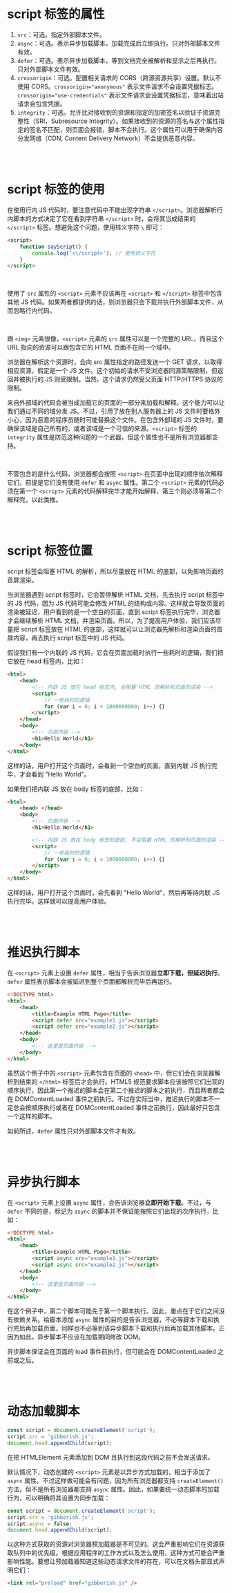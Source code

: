 # script 标签的属性

1.  `src`：可选。指定外部脚本文件。
2.  `async`：可选。表示异步加载脚本，加载完成后立即执行。只对外部脚本文件有效。
3.  `defer`：可选。表示异步加载脚本，等到文档完全被解析和显示之后再执行。只对外部脚本文件有效。
4.  `crossorigin`：可选。配置相关请求的 CORS（跨源资源共享）设置。默认不使用 CORS。`crossorigin="anonymous"` 表示文件请求不会设置凭据标志。`crossorigin="use-credentials"` 表示文件请求会设置凭据标志，意味着出站请求会包含凭据。
5.  `integrity`：可选。允许比对接收到的资源和指定的加密签名以验证子资源完整性（SRI，Subresource Integrity）。如果接收到的资源的签名与这个属性指定的签名不匹配，则页面会报错，脚本不会执行。这个属性可以用于确保内容分发网络（CDN, Content Delivery Network）不会提供恶意内容。

<br><br>

# script 标签的使用

在使用行内 JS 代码时，要注意代码中不能出现字符串 `</script>`。浏览器解析行内脚本的方式决定了它在看到字符串 `</script>` 时，会将其当成结束的 `</script>` 标签。想避免这个问题，使用转义字符 `\` 即可：

```html
<script>
    function sayScript() {
        console.log('<\/script>'); // 使用转义字符
    }
</script>
```

<br>

使用了 `src` 属性的 `<script>` 元素不应该再在 `<script>` 和 `</script>` 标签中包含其他 JS 代码。如果两者都提供的话，则浏览器只会下载并执行外部脚本文件，从而忽略行内代码。

<br>

跟 `<img>` 元素很像，`<script>` 元素的 `src` 属性可以是一个完整的 URL，而且这个 URL 指向的资源可以跟包含它的 HTML 页面不在同一个域中。

浏览器在解析这个资源时，会向 src 属性指定的路径发送一个 GET 请求，以取得相应资源，假定是一个 JS 文件。这个初始的请求不受浏览器同源策略限制，但返回并被执行的 JS 则受限制。当然，这个请求仍然受父页面 HTTP/HTTPS 协议的限制。

来自外部域的代码会被当成加载它的页面的一部分来加载和解释。这个能力可以让我们通过不同的域分发 JS。不过，引用了放在别人服务器上的 JS 文件时要格外小心，因为恶意的程序员随时可能替换这个文件。在包含外部域的 JS 文件时，要确保该域是自己所有的，或者该域是一个可信的来源。`<script>` 标签的 `integrity` 属性是防范这种问题的一个武器，但这个属性也不是所有浏览器都支持。

<br>

不管包含的是什么代码，浏览器都会按照 `<script>` 在页面中出现的顺序依次解释它们，前提是它们没有使用 `defer` 和 `async` 属性。第二个 `<script>` 元素的代码必须在第一个 `<script>` 元素的代码解释完毕才能开始解释，第三个则必须等第二个解释完，以此类推。

<br><br>

# script 标签位置

script 标签会阻塞 HTML 的解析，所以尽量放在 HTML 的底部，以免影响页面的首屏渲染。

当浏览器遇到 script 标签时，它会暂停解析 HTML 文档，先去执行 script 标签中的 JS 代码，因为 JS 代码可能会修改 HTML 的结构或内容。这样就会导致页面的渲染被延迟，用户看到的是一个空白的页面，直到 script 标签执行完毕，浏览器才会继续解析 HTML 文档，并渲染页面。所以，为了提高用户体验，我们应该尽量把 script 标签放在 HTML 的底部，这样就可以让浏览器先解析和渲染页面的首屏内容，再去执行 script 标签中的 JS 代码。

假设我们有一个内联的 JS 代码，它会在页面加载时执行一些耗时的逻辑，我们把它放在 head 标签内，比如：

```html
<html>
    <head>
        <!-- 内联 JS 放在 head 标签内, 会阻塞 HTML 的解析和页面的渲染 -->
        <script>
            // 一些耗时的逻辑
            for (var i = 0; i < 1000000000; i++) {}
        </script>
    </head>
    <body>
        <!-- 页面内容 -->
        <h1>Hello World</h1>
    </body>
</html>
```

这样的话，用户打开这个页面时，会看到一个空白的页面，直到内联 JS 执行完毕，才会看到 "Hello World"。

如果我们把内联 JS 放在 body 标签的底部，比如：

```html
<html>
    <head> </head>
    <body>
        <!-- 页面内容 -->
        <h1>Hello World</h1>

        <!-- 内联 JS 放在 body 标签的底部, 不会阻塞 HTML 的解析和页面的渲染 -->
        <script>
            // 一些耗时的逻辑
            for (var i = 0; i < 1000000000; i++) {}
        </script>
    </body>
</html>
```

这样的话，用户打开这个页面时，会先看到 "Hello World"，然后再等待内联 JS 执行完毕。这样就可以提高用户体验。

<br><br>

# 推迟执行脚本

在 `<script>` 元素上设置 `defer` 属性，相当于告诉浏览器**立即下载，但延迟执行**。`defer` 属性表示脚本会被延迟到整个页面都解析完毕后再运行。

```html
<!DOCTYPE html>
<html>
    <head>
        <title>Example HTML Page</title>
        <script defer src="example1.js"></script>
        <script defer src="example2.js"></script>
    </head>
    <body>
        <!-- 这里是页面内容 -->
    </body>
</html>
```

虽然这个例子中的 `<script>` 元素包含在页面的 `<head>` 中，但它们会在浏览器解析到结束的 `</html>` 标签后才会执行。HTML5 规范要求脚本应该按照它们出现的顺序执行，因此第一个推迟的脚本会在第二个推迟的脚本之前执行，而且两者都会在 DOMContentLoaded 事件之前执行。不过在实际当中，推迟执行的脚本不一定总会按顺序执行或者在 DOMContentLoaded 事件之前执行，因此最好只包含一个这样的脚本。

如前所述，`defer` 属性只对外部脚本文件才有效。

<br><br>

# 异步执行脚本

在 `<script>` 元素上设置 `async` 属性，会告诉浏览器**立即开始下载**。不过，与 `defer` 不同的是，标记为 `async` 的脚本并不保证能按照它们出现的次序执行，比如：

```html
<!DOCTYPE html>
<html>
    <head>
        <title>Example HTML Page</title>
        <script async src="example1.js"></script>
        <script async src="example2.js"></script>
    </head>
    <body>
        <!-- 这里是页面内容 -->
    </body>
</html>
```

在这个例子中，第二个脚本可能先于第一个脚本执行。因此，重点在于它们之间没有依赖关系。给脚本添加 `async` 属性的目的是告诉浏览器，不必等脚本下载和执行完后再加载页面，同样也不必等到该异步脚本下载和执行后再加载其他脚本。正因为如此，异步脚本不应该在加载期间修改 DOM。

异步脚本保证会在页面的 load 事件前执行，但可能会在 DOMContentLoaded 之前或之后。

<br><br>

# 动态加载脚本

```js
const script = document.createElement('script');
script.src = 'gibberish.js';
document.head.appendChild(script);
```

在把 HTMLElement 元素添加到 DOM 且执行到这段代码之前不会发送请求。

默认情况下，动态创建的 `<script>` 元素是以异步方式加载的，相当于添加了 `async` 属性。不过这样做可能会有问题，因为所有浏览器都支持 `createElement()` 方法，但不是所有浏览器都支持 `async` 属性。因此，如果要统一动态脚本的加载行为，可以明确将其设置为同步加载：

```js
const script = document.createElement('script');
script.src = 'gibberish.js';
script.async = false;
document.head.appendChild(script);
```

以这种方式获取的资源对浏览器预加载器是不可见的。这会严重影响它们在资源获取队列中的优先级。根据应用程序的工作方式以及怎么使用，这种方式可能会严重影响性能。要想让预加载器知道这些动态请求文件的存在，可以在文档头部显式声明它们：

```html
<link rel="preload" href="gibberish.js" />
```

<br>

